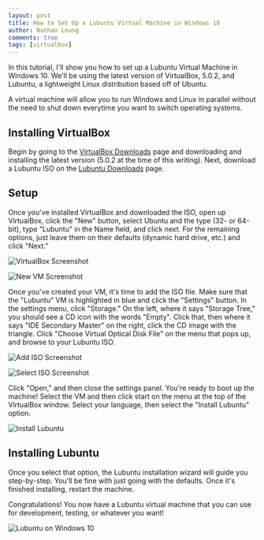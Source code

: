 ```yaml
---
layout: post
title: How to Set Up a Lubuntu Virtual Machine in Windows 10
author: Nathan Leung
comments: true
tags: [virtualbox]
---
```

In this tutorial, I'll show you how to set up a Lubuntu Virtual Machine in Windows 10.  We'll be using the latest version of VirtualBox, 5.0.2, and Lubuntu, a lightweight Linux distribution based off of Ubuntu.

A virtual machine will allow you to run Windows and Linux in parallel without the need to shut down everytime you want to switch operating systems.

## Installing VirtualBox
Begin by going to the <a href="https://www.virtualbox.org/wiki/Downloads" target="_blank">VirtualBox Downloads</a> page and downloading and installing the latest version (5.0.2 at the time of this writing).  Next, download a Lubuntu ISO on the <a href="https://help.ubuntu.com/community/Lubuntu/GetLubuntu" target="_blank">Lubuntu Downloads</a> page.

## Setup
Once you've installed VirtualBox and downloaded the ISO, open up VirtualBox, click the "New" button, select Ubuntu and the type (32- or 64-bit), type "Lubuntu" in the Name field, and click next.  For the remaining options, just leave them on their defaults (dynamic hard drive, etc.) and click "Next."

![VirtualBox Screenshot](http://i.imgur.com/yaYzWuh.png)

![New VM Screenshot](http://i.imgur.com/8krKeMZ.png)

Once you've created your VM, it's time to add the ISO file.  Make sure that the "Lubuntu" VM is highlighted in blue and click the "Settings" button.  In the settings menu, click "Storage."  On the left, where it says "Storage Tree," you should see a CD icon with the words "Empty".  Click that, then where it says "IDE Secondary Master" on the right, click the CD image with the triangle.  Click "Choose Virtual Optical Disk File" on the menu that pops up, and browse to your Lubuntu ISO.

![Add ISO Screenshot](http://i.imgur.com/FL54Ans.png)

![Select ISO Screenshot](http://i.imgur.com/hU5FoVr.png)

Click "Open," and then close the settings panel.  You're ready to boot up the machine!  Select the VM and then click start on the menu at the top of the VirtualBox window.  Select your language, then select the "Install Lubuntu" option.

![Install Lubuntu](http://i.imgur.com/rfGiBrM.jpg?1)

## Installing Lubuntu
Once you select that option, the Lubuntu installation wizard will guide you step-by-step.  You'll be fine with just going with the defaults.  Once it's finished installing, restart the machine.

Congratulations!  You now have a Lubuntu virtual machine that you can use for development, testing, or whatever you want!

![Lubuntu on Windows 10](http://i.imgur.com/1vyE9PW.jpg)
